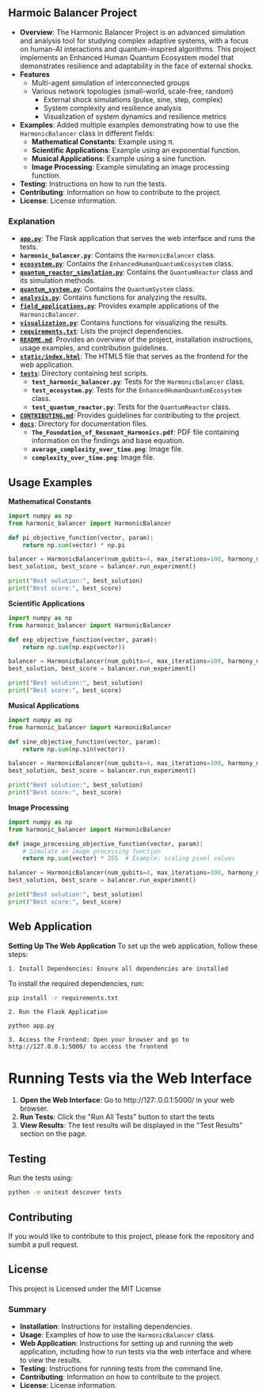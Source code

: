 ## Harmoic Balancer Project

- **Overview**: The Harmonic Balancer Project is an advanced simulation and analysis tool for studying complex adaptive systems, with   a focus on human-AI interactions and quantum-inspired algorithms. This project implements an Enhanced Human Quantum Ecosystem model that demonstrates resilience and adaptability in the face of external shocks.
- **Features**
    - Multi-agent simulation of interconnected groups
    - Various network topologies (small-world, scale-free, random)
      - External shock simulations (pulse, sine, step, complex)
      - System complexity and resilience analysis
      - Visualization of system dynamics and resilience metrics
- **Examples**: Added multiple examples demonstrating how to use the `HarmonicBalancer` class in different fields:
  - **Mathematical Constants**: Example using π.
  - **Scientific Applications**: Example using an exponential function.
  - **Musical Applications**: Example using a sine function.
  - **Image Processing**: Example simulating an image processing function.
- **Testing**: Instructions on how to run the tests.
- **Contributing**: Information on how to contribute to the project.
- **License**: License information.

### Explanation

- **[`app.py`](app.py )**: The Flask application that serves the web interface and runs the tests.
- **`harmonic_balancer.py`**: Contains the `HarmonicBalancer` class.
- **[`ecosystem.py`](ecosystem.py )**: Contains the `EnhancedHumanQuantumEcosystem` class.
- **[`quantum_reactor_simulation.py`](quantum_reactor_simulation.py )**: Contains the `QuantumReactor` class and its simulation methods.
- **[`quantum_system.py`](quantum_system.py )**: Contains the `QuantumSystem` class.
- **[`analysis.py`](analysis.py )**: Contains functions for analyzing the results.
- **[`field_applications.py`](field_applications.py )**: Provides example applications of the `HarmonicBalancer`.
- **[`visualization.py`](visualization.py )**: Contains functions for visualizing the results.
- **[`requirements.txt`](requirements.txt )**: Lists the project dependencies.
- **[`README.md`](README.md )**: Provides an overview of the project, installation instructions, usage examples, and contribution guidelines.
- **[`static/index.html`](static/index.html )**: The HTML5 file that serves as the frontend for the web application.
- **[`tests`](tests )**: Directory containing test scripts.
  - **`test_harmonic_balancer.py`**: Tests for the `HarmonicBalancer` class.
  - **`test_ecosystem.py`**: Tests for the `EnhancedHumanQuantumEcosystem` class.
  - **`test_quantum_reactor.py`**: Tests for the `QuantumReactor` class.
- **[`CONTRIBUTING.md`](CONTRIBUTING.md )**: Provides guidelines for contributing to the project.
- **[`docs`](docs )**: Directory for documentation files.
  - **`The_Foundation_of_Resonant_Harmonics.pdf`**: PDF file containing information on the findings and base equation.
  - **`average_complexity_over_time.png`**: Image file.
  - **`complexity_over_time.png`**: Image file.


## Usage Examples

**Mathematical Constants**

```python
import numpy as np
from harmonic_balancer import HarmonicBalancer

def pi_objective_function(vector, param):
    return np.sum(vector) * np.pi

balancer = HarmonicBalancer(num_qubits=4, max_iterations=100, harmony_memory_size=10, objective_function=pi_objective_function)
best_solution, best_score = balancer.run_experiment()

print("Best solution:", best_solution)
print("Best score:", best_score)
```

**Scientific Applications**

```python
import numpy as np
from harmonic_balancer import HarmonicBalancer

def exp_objective_function(vector, param):
    return np.sum(np.exp(vector))

balancer = HarmonicBalancer(num_qubits=4, max_iterations=100, harmony_memory_size=10, objective_function=exp_objective_function)
best_solution, best_score = balancer.run_experiment()

print("Best solution:", best_solution)
print("Best score:", best_score)
```

**Musical Applications**

```python
import numpy as np
from harmonic_balancer import HarmonicBalancer

def sine_objective_function(vector, param):
    return np.sum(np.sin(vector))

balancer = HarmonicBalancer(num_qubits=4, max_iterations=100, harmony_memory_size=10, objective_function=sine_objective_function)
best_solution, best_score = balancer.run_experiment()

print("Best solution:", best_solution)
print("Best score:", best_score)
```

**Image Processing**

```python
import numpy as np
from harmonic_balancer import HarmonicBalancer

def image_processing_objective_function(vector, param):
    # Simulate an image processing function
    return np.sum(vector) * 255  # Example: scaling pixel values

balancer = HarmonicBalancer(num_qubits=4, max_iterations=100, harmony_memory_size=10, objective_function=image_processing_objective_function)
best_solution, best_score = balancer.run_experiment()

print("Best solution:", best_solution)
print("Best score:", best_score)
```

## Web Application
 
 **Setting Up The Web Application**
  To set up the web application, follow these steps:

    1. Install Dependencies: Ensure all dependencies are installed

To install the required dependencies, run:

```sh
pip install -r requirements.txt
```


    2. Run the Flask Application

```
python app.py
```
    3. Access the Frontend: Open your browser and go to http://127.0.0.1:5000/ to access the frontend

# Running Tests via the Web Interface
  
  1. **Open the Web Interface**: Go to http://127:.0.0.1:5000/ in your web browser.
  2. **Run Tests**: Click the "Run All Tests" button to start the tests
  3. **View Results**: The test results will be displayed in the "Test Results" section on the page.

## Testing

Run the tests using:

```sh
python -m unitest descover tests
```

## Contributing

If you would like to contribute to this project, please fork the repository and sumbit a pull request.

## License

This project is Licensed under the MIT License

### Summary

- **Installation**: Instructions for installing dependencies.
- **Usage**: Examples of how to use the `HarmonicBalancer` class.
- **Web Application**: Instructions for setting up and running the web application, including how to run tests via the web interface and where to view the results.
- **Testing**: Instructions for running tests from the command line.
- **Contributing**: Information on how to contribute to the project.
- **License**: License information.
